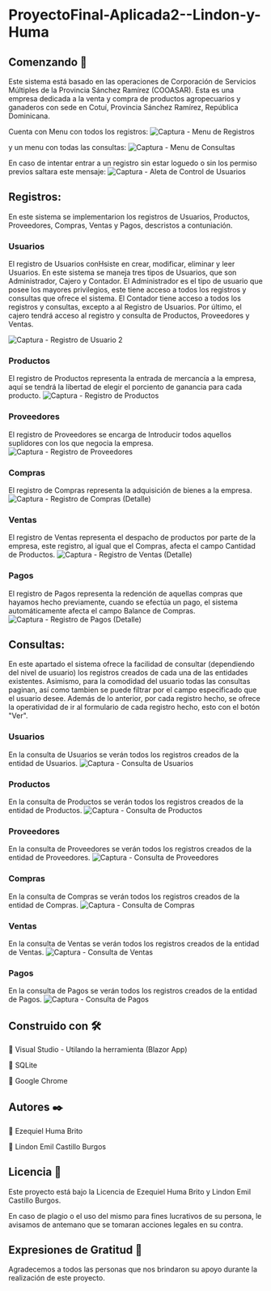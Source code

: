 # ProyectoFinal-Aplicada2--Lindon-y-Huma

## Comenzando 🚀
Este sistema está basado en las operaciones de Corporación de Servicios Múltiples de la Provincia Sánchez Ramírez (COOASAR). Esta es una empresa dedicada a la venta y compra de productos agropecuarios y ganaderos con sede en Cotuí, Provincia Sánchez Ramírez, República Dominicana.  

Cuenta con Menu con todos los registros:
![Captura - Menu de Registros](https://user-images.githubusercontent.com/50345256/77560086-572c7280-6e93-11ea-82d0-4f6bc7035c66.PNG)

y un menu con todas las consultas:
![Captura - Menu de Consultas](https://user-images.githubusercontent.com/50345256/77573693-6d442e00-6ea7-11ea-9615-b3cd0c5bd617.PNG)


En caso de intentar entrar a un registro sin estar loguedo o sin los permiso previos saltara este mensaje:
![Captura - Aleta de Control de Usuarios](https://user-images.githubusercontent.com/50345256/77560520-f8b3c400-6e93-11ea-8571-42bb59b50721.PNG)


## Registros:
En este sistema se implementarion los registros de Usuarios, Productos, Proveedores, Compras, Ventas y Pagos, descristos a contuniación. 
### Usuarios
El registro de Usuarios conHsiste en crear, modificar, eliminar y leer Usuarios. En este sistema se maneja tres tipos de Usuarios, que son Administrador, Cajero y Contador. El Administrador es el tipo de usuario que posee los mayores privilegios, este tiene acceso a todos los registros y consultas que ofrece el sistema. El Contador tiene acceso a todos los registros y consultas, excepto a al Registro de Usuarios. Por último, el cajero tendrá acceso al registro y consulta de Productos, Proveedores y Ventas.

![Captura - Registro de Usuario 2](https://user-images.githubusercontent.com/50345256/77574084-f6f3fb80-6ea7-11ea-9ebc-973403d58aa6.PNG)

### Productos
El registro de Productos representa la entrada de mercancía a la empresa, aquí se tendrá la libertad de elegir el porciento de ganancia para cada producto.
![Captura - Registro de Productos](https://user-images.githubusercontent.com/50345256/77363694-8d4de300-6d29-11ea-93cd-bcabc941b044.PNG)

### Proveedores
El registro de Proveedores se encarga de Introducir todos aquellos suplidores con los que negocia la empresa.
![Captura - Registro de Proveedores](https://user-images.githubusercontent.com/50345256/77363695-8d4de300-6d29-11ea-91b5-d561eddd467b.PNG)
 
### Compras
El registro de Compras representa la adquisición de bienes a la empresa.
![Captura - Registro de Compras (Detalle)](https://user-images.githubusercontent.com/50345256/77363775-b40c1980-6d29-11ea-8998-9d03e6c32204.PNG)

### Ventas
El registro de Ventas representa el despacho de productos por parte de la empresa, este registro, al igual que el Compras, afecta el campo Cantidad de Productos. 
![Captura - Registro de Ventas (Detalle)](https://user-images.githubusercontent.com/50345256/77363782-b7070a00-6d29-11ea-861d-f139618f652b.PNG)

### Pagos
El registro de Pagos representa la redención de aquellas compras que hayamos hecho previamente, cuando se efectúa un pago, el sistema automáticamente afecta el campo Balance de Compras. 
![Captura - Registro de Pagos (Detalle)](https://user-images.githubusercontent.com/50345256/77363692-8c1cb600-6d29-11ea-8a90-202ae720e849.PNG)

## Consultas:
En este apartado el sistema ofrece la facilidad de consultar (dependiendo del nivel de usuario) los registros creados de cada una de las entidades existentes. Asimismo, para la comodidad del usuario todas las consultas paginan, así como tambien se puede filtrar por el campo especificado que el usuario desee. Además de lo anterior, por cada registro hecho, se ofrece la operatividad de ir al formulario de cada registro hecho, esto con el botón "Ver".
### Usuarios
En la consulta de Usuarios se verán todos los registros creados de la entidad de Usuarios. 
![Captura - Consulta de Usuarios](https://user-images.githubusercontent.com/50345256/77363801-bec6ae80-6d29-11ea-8800-3fc7d4a4df27.PNG)

### Productos
En la consulta de Productos se verán todos los registros creados de la entidad de Productos. 
![Captura - Consulta de Productos](https://user-images.githubusercontent.com/50345256/77363796-be2e1800-6d29-11ea-928b-e1e61caa0295.PNG)
### Proveedores
En la consulta de Proveedores se verán todos los registros creados de la entidad de Proveedores. 
![Captura - Consulta de Proveedores](https://user-images.githubusercontent.com/50345256/77363800-bec6ae80-6d29-11ea-8ef9-b6da040e198e.PNG)

### Compras
En la consulta de Compras se verán todos los registros creados de la entidad de Compras. 
![Captura - Consulta de Compras](https://user-images.githubusercontent.com/50345256/77363793-bd958180-6d29-11ea-813c-324cc6fbe359.PNG)

### Ventas
En la consulta de Ventas se verán todos los registros creados de la entidad de Ventas. 
![Captura - Consulta de Ventas](https://user-images.githubusercontent.com/50345256/77363802-bf5f4500-6d29-11ea-9b57-3cbf663cb35e.PNG)

### Pagos
En la consulta de Pagos se verán todos los registros creados de la entidad de Pagos. 
![Captura - Consulta de Pagos](https://user-images.githubusercontent.com/50345256/77363794-be2e1800-6d29-11ea-8af3-9c1291223681.PNG)

## Construido con 🛠️
	Visual Studio - Utilando la herramienta (Blazor App)

	SQLite

	Google Chrome

## Autores ✒️
 Ezequiel Huma Brito 

 Lindon Emil Castillo Burgos


## Licencia 📄
Este proyecto está bajo la Licencia de Ezequiel Huma Brito y Lindon Emil Castillo Burgos.

En caso de plagio o el uso del mismo para fines lucrativos de su persona, le avisamos de antemano que se tomaran acciones
legales en su contra.  

## Expresiones de Gratitud 🎁
Agradecemos a todos las personas que nos brindaron su apoyo durante la realización de este proyecto.
